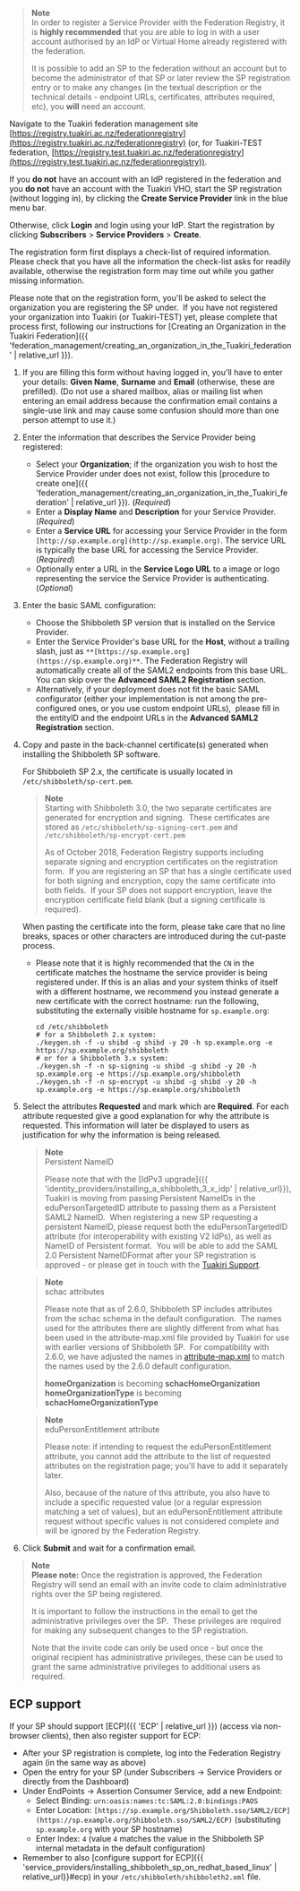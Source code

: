 
> **Note**  
> In order to register a Service Provider with the Federation Registry, it is **highly recommended** that you are able to log in with a user account authorised by an IdP or Virtual Home already registered with the federation.
>
> It is possible to add an SP to the federation without an account but to become the administrator of that SP or later review the SP registration entry or to make any changes (in the textual description or the technical details - endpoint URLs, certificates, attributes required, etc), you **will** need an account.

Navigate to the Tuakiri federation management site [https://registry.tuakiri.ac.nz/federationregistry](https://registry.tuakiri.ac.nz/federationregistry) (or, for Tuakiri-TEST federation, [https://registry.test.tuakiri.ac.nz/federationregistry](https://registry.test.tuakiri.ac.nz/federationregistry)).

If you **do not** have an account with an IdP registered in the federation and you **do not** have an account with the Tuakiri VHO, start the SP registration (without logging in), by clicking the **Create Service Provider** link in the blue menu bar.

Otherwise, click **Login** and login using your IdP. Start the registration by clicking **Subscribers** > **Service Providers** > **Create**.

The registration form first displays a check-list of required information.  Please check that you have all the information the check-list asks for readily available, otherwise the registration form may time out while you gather missing information.

Please note that on the registration form, you'll be asked to select the organization you are registering the SP under.  If you have not registered your organization into Tuakiri (or Tuakiri-TEST) yet, please complete that process first, following our instructions for [Creating an Organization in the Tuakiri Federation]({{ 'federation_management/creating_an_organization_in_the_Tuakiri_federation' | relative_url }}).

1.  If you are filling this form without having logged in, you'll have to enter your details: **Given Name**, **Surname** and **Email** (otherwise, these are prefilled). (Do not use a shared mailbox, alias or mailing list when entering an email address because the confirmation email contains a single-use link and may cause some confusion should more than one person attempt to use it.)  
      
    
2.  Enter the information that describes the Service Provider being registered:
    *   Select your **Organization**; if the organization you wish to host the Service Provider under does not exist, follow this [procedure to create one]({{ 'federation_management/creating_an_organization_in_the_Tuakiri_federation' | relative_url }}). (_Required_)
    *   Enter a **Display Name** and **Description** for your Service Provider. (_Required_)
    *   Enter a **Service URL** for accessing your Service Provider in the form `[http://sp.example.org](http://sp.example.org)`. The service URL is typically the base URL for accessing the Service Provider. (_Required_)
    *   Optionally enter a URL in the **Service Logo URL** to a image or logo representing the service the Service Provider is authenticating. (_Optional_)
3.  Enter the basic SAML configuration:
    *   Choose the Shibboleth SP version that is installed on the Service Provider.
    *   Enter the Service Provider's base URL for the **Host**, without a trailing slash, just as `**[https://sp.example.org](https://sp.example.org)**`. The Federation Registry will automatically create all of the SAML2 endpoints from this base URL.  You can skip over the **Advanced SAML2 Registration** section.
    *   Alternatively, if your deployment does not fit the basic SAML configurator (either your implementation is not among the pre-configured ones, or you use custom endpoint URLs),  please fill in the entityID and the endpoint URLs in the **Advanced SAML2 Registration** section.
4.  Copy and paste in the back-channel certificate(s) generated when installing the Shibboleth SP software.
    
    For Shibboleth SP 2.x, the certificate is usually located in `/etc/shibboleth/sp-cert.pem`.
    
    > **Note**  
    > Starting with Shibboleth 3.0, the two separate certificates are generated for encryption and signing.  These certificates are stored as `/etc/shibboleth/sp-signing-cert.pem` and `/etc/shibboleth/sp-encrypt-cert.pem`
    >
    > As of October 2018, Federation Registry supports including separate signing and encryption certificates on the registration form.  If you are registering an SP that has a single certificate used for both signing and encryption, copy the same certificate into both fields.  If your SP does not support encryption, leave the encryption certificate field blank (but a signing certificate is required).
    
    When pasting the certificate into the form, please take care that no line breaks, spaces or other characters are introduced during the cut-paste process.
    
    *   Please note that it is highly recommended that the `CN` in the certificate matches the hostname the service provider is being registered under. If this is an alias and your system thinks of itself with a different hostname, we recommend you instead generate a new certificate with the correct hostname: run the following, substituting the externally visible hostname for `sp.example.org`:
        
        ```
        cd /etc/shibboleth
        # for a Shibboleth 2.x system:
        ./keygen.sh -f -u shibd -g shibd -y 20 -h sp.example.org -e https://sp.example.org/shibboleth
        # or for a Shibboleth 3.x system:
        ./keygen.sh -f -n sp-signing -u shibd -g shibd -y 20 -h sp.example.org -e https://sp.example.org/shibboleth
        ./keygen.sh -f -n sp-encrypt -u shibd -g shibd -y 20 -h sp.example.org -e https://sp.example.org/shibboleth 
        ```
        
5.  Select the attributes **Requested** and mark which are **Required**. For each attribute requested give a good explanation for why the attribute is requested. This information will later be displayed to users as justification for why the information is being released.
    
    > **Note**  
    > Persistent NameID
    >
    > Please note that with the [IdPv3 upgrade]({{ 'identity_providers/installing_a_shibboleth_3_x_idp' | relative_url}}), Tuakiri is moving from passing Persistent NameIDs in the eduPersonTargetedID attribute to passing them as a Persistent SAML2 NameID.  When registering a new SP requesting a persistent NameID, please request both the eduPersonTargetedID attribute (for interoperability with existing V2 IdPs), as well as NameID of Persistent format.  You will be able to add the SAML 2.0 Persistent NameIDFormat after your SP registration is approved - or please get in touch with the [Tuakiri Support](mailto:reannz@tuakiri.ac.nz).
    
    > **Note**  
    > schac attributes
    >
    > Please note that as of 2.6.0, Shibboleth SP includes attributes from the schac schema in the default configuration.  The names used for the attributes there are slightly different from what has been used in the attribute-map.xml file provided by Tuakiri for use with earlier versions of Shibboleth SP.  For compatibility with 2.6.0, we have adjusted the names in [attribute-map.xml](https://github.com/REANNZ/Tuakiri-public/raw/master/shibboleth-sp/attribute-map.xml) to match the names used by the 2.6.0 default configuration.
    >
    > **homeOrganization** is becoming **schacHomeOrganization**  
    > **homeOrganizationType** is becoming **schacHomeOrganizationType**
    
    > **Note**  
    > eduPersonEntitlement attribute
    >
    > Please note: if intending to request the eduPersonEntitlement attribute, you cannot add the attribute to the list of requested attributes on the registration page; you'll have to add it separately later.
    >
    > Also, because of the nature of this attribute, you also have to include a specific requested value (or a regular expression matching a set of values), but an eduPersonEntitlement attribute request without specific values is not considered complete and will be ignored by the Federation Registry.
    
6.  Click **Submit** and wait for a confirmation email.

> **Note**  
> **Please note:** Once the registration is approved, the Federation Registry will send an email with an invite code to claim administrative rights over the SP being registered.
>
> It is important to follow the instructions in the email to get the administrative privileges over the SP.  These privileges are required for making any subsequent changes to the SP registration.
>
> Note that the invite code can only be used once - but once the original recipient has administrative privileges, these can be used to grant the same administrative privileges to additional users as required.

## ECP support

If your SP should support [ECP]({{ 'ECP' | relative_url }}) (access via non-browser clients), then also register support for ECP:

*   After your SP registration is complete, log into the Federation Registry again (in the same way as above)
*   Open the entry for your SP (under Subscribers -> Service Providers or directly from the Dashboard)
*   Under EndPoints -> Assertion Consumer Service, add a new Endpoint:
    *   Select Binding: `urn:oasis:names:tc:SAML:2.0:bindings:PAOS`
    *   Enter Location: `[https://sp.example.org/Shibboleth.sso/SAML2/ECP](https://sp.example.org/Shibboleth.sso/SAML2/ECP)` (substituting `sp.example.org` with your SP hostname)
    *   Enter Index: `4` (value `4` matches the value in the Shibboleth SP internal metadata in the default configuration)
*   Remember to also [configure support for ECP]({{ 'service_providers/installing_shibboleth_sp_on_redhat_based_linux' | relative_url}}#ecp) in your `/etc/shibboleth/shibboleth2.xml` file.

